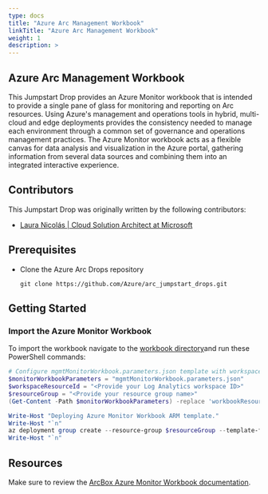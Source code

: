 ```yaml
---
type: docs
title: "Azure Arc Management Workbook"
linkTitle: "Azure Arc Management Workbook"
weight: 1
description: >
---
```


## Azure Arc Management Workbook

This Jumpstart Drop provides an Azure Monitor workbook that is intended to provide a single pane of glass for monitoring and reporting on Arc resources. Using Azure's management and operations tools in hybrid, multi-cloud and edge deployments provides the consistency needed to manage each environment through a common set of governance and operations management practices. The Azure Monitor workbook acts as a flexible canvas for data analysis and visualization in the Azure portal, gathering information from several data sources and combining them into an integrated interactive experience.

## Contributors

This Jumpstart Drop was originally written by the following contributors:

- [Laura Nicolás | Cloud Solution Architect at Microsoft](www.linkedin.com/in/lauranicolasd)

## Prerequisites

- Clone the Azure Arc Drops repository

    ```shell
    git clone https://github.com/Azure/arc_jumpstart_drops.git
    ```

## Getting Started

### Import the Azure Monitor Workbook

To import the workbook navigate to the [workbook directory](https://github.com/Azure/arc_jumpstart_drops/workbooks/arc_management_full/)and run these PowerShell commands:

```powershell
# Configure mgmtMonitorWorkbook.parameters.json template with workspace resource id
$monitorWorkbookParameters = "mgmtMonitorWorkbook.parameters.json"
$workspaceResourceId = "<Provide your Log Analytics workspace ID>"
$resourceGroup = "<Provide your resource group name>"
(Get-Content -Path $monitorWorkbookParameters) -replace 'workbookResourceId-stage',$workspaceResourceId | Set-Content -Path $monitorWorkbookParameters

Write-Host "Deploying Azure Monitor Workbook ARM template."
Write-Host "`n"
az deployment group create --resource-group $resourceGroup --template-file "mgmtMonitorWorkbook.json" --parameters "mgmtMonitorWorkbook.parameters.json"
Write-Host "`n"
```

## Resources

Make sure to review the [ArcBox Azure Monitor Workbook documentation](https://azurearcjumpstart.com/azure_jumpstart_arcbox/workbook/flavors/Full).
